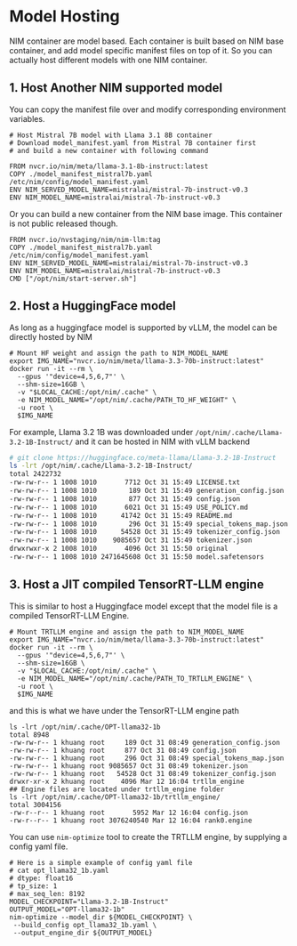 # Model Hosting
NIM container are model based. Each container is built based on NIM base container, and add model specific manifest files on top of it. So you can actually host different models with one NIM container.
## 1. Host Another NIM supported model
You can copy the manifest file over and modify corresponding environment variables.   
```
# Host Mistral 7B model with Llama 3.1 8B container
# Download model_manifest.yaml from Mistral 7B container first
# and build a new container with following command

FROM nvcr.io/nim/meta/llama-3.1-8b-instruct:latest
COPY ./model_manifest_mistral7b.yaml /etc/nim/config/model_manifest.yaml
ENV NIM_SERVED_MODEL_NAME=mistralai/mistral-7b-instruct-v0.3
ENV NIM_MODEL_NAME=mistralai/mistral-7b-instruct-v0.3
```

  Or you can build a new container from the NIM base image.
This container is not public released though. 
```
FROM nvcr.io/nvstaging/nim/nim-llm:tag
COPY ./model_manifest_mistral7b.yaml /etc/nim/config/model_manifest.yaml
ENV NIM_SERVED_MODEL_NAME=mistralai/mistral-7b-instruct-v0.3
ENV NIM_MODEL_NAME=mistralai/mistral-7b-instruct-v0.3
CMD ["/opt/nim/start-server.sh"]
```

## 2. Host a HuggingFace model
As long as a huggingface model is supported by vLLM, the model can be directly hosted by NIM  
```
# Mount HF weight and assign the path to NIM_MODEL_NAME
export IMG_NAME="nvcr.io/nim/meta/llama-3.3-70b-instruct:latest"
docker run -it --rm \
  --gpus '"device=4,5,6,7"' \
  --shm-size=16GB \
  -v "$LOCAL_CACHE:/opt/nim/.cache" \
  -e NIM_MODEL_NAME="/opt/nim/.cache/PATH_TO_HF_WEIGHT" \
  -u root \
  $IMG_NAME 
```
For example, Llama 3.2 1B was downloaded under `/opt/nim/.cache/Llama-3.2-1B-Instruct/` and it can be hosted in NIM with vLLM backend 
```sh
# git clone https://huggingface.co/meta-llama/Llama-3.2-1B-Instruct
ls -lrt /opt/nim/.cache/Llama-3.2-1B-Instruct/
total 2422732
-rw-rw-r-- 1 1008 1010       7712 Oct 31 15:49 LICENSE.txt
-rw-rw-r-- 1 1008 1010        189 Oct 31 15:49 generation_config.json
-rw-rw-r-- 1 1008 1010        877 Oct 31 15:49 config.json
-rw-rw-r-- 1 1008 1010       6021 Oct 31 15:49 USE_POLICY.md
-rw-rw-r-- 1 1008 1010      41742 Oct 31 15:49 README.md
-rw-rw-r-- 1 1008 1010        296 Oct 31 15:49 special_tokens_map.json
-rw-rw-r-- 1 1008 1010      54528 Oct 31 15:49 tokenizer_config.json
-rw-rw-r-- 1 1008 1010    9085657 Oct 31 15:49 tokenizer.json
drwxrwxr-x 2 1008 1010       4096 Oct 31 15:50 original
-rw-rw-r-- 1 1008 1010 2471645608 Oct 31 15:50 model.safetensors
```
## 3. Host a JIT compiled TensorRT-LLM engine
This is similar to host a Huggingface model except that the model file is a compiled TensorRT-LLM Engine.
```
# Mount TRTLLM engine and assign the path to NIM_MODEL_NAME
export IMG_NAME="nvcr.io/nim/meta/llama-3.3-70b-instruct:latest"
docker run -it --rm \
  --gpus '"device=4,5,6,7"' \
  --shm-size=16GB \
  -v "$LOCAL_CACHE:/opt/nim/.cache" \
  -e NIM_MODEL_NAME="/opt/nim/.cache/PATH_TO_TRTLLM_ENGINE" \
  -u root \
  $IMG_NAME 
```
and this is what we have under the TensorRT-LLM engine path
```shell
ls -lrt /opt/nim/.cache/OPT-llama32-1b
total 8948
-rw-rw-r-- 1 khuang root     189 Oct 31 08:49 generation_config.json
-rw-rw-r-- 1 khuang root     877 Oct 31 08:49 config.json
-rw-rw-r-- 1 khuang root     296 Oct 31 08:49 special_tokens_map.json
-rw-rw-r-- 1 khuang root 9085657 Oct 31 08:49 tokenizer.json
-rw-rw-r-- 1 khuang root   54528 Oct 31 08:49 tokenizer_config.json
drwxr-xr-x 2 khuang root    4096 Mar 12 16:04 trtllm_engine
## Engine files are located under trtllm_engine folder
ls -lrt /opt/nim/.cache/OPT-llama32-1b/trtllm_engine/
total 3004156
-rw-r--r-- 1 khuang root       5952 Mar 12 16:04 config.json
-rw-r--r-- 1 khuang root 3076240540 Mar 12 16:04 rank0.engine
```
You can use `nim-optimize` tool to create the TRTLLM engine, by supplying a config yaml file.
```shell
# Here is a simple example of config yaml file
# cat opt_llama32_1b.yaml
# dtype: float16
# tp_size: 1
# max_seq_len: 8192
MODEL_CHECKPOINT="Llama-3.2-1B-Instruct"
OUTPUT_MODEL="OPT-llama32-1b"
nim-optimize --model_dir ${MODEL_CHECKPOINT} \
 --build_config opt_llama32_1b.yaml \
 --output_engine_dir ${OUTPUT_MODEL}
```